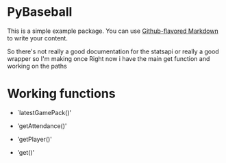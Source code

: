 # PyBaseball

This is a simple example package. You can use
[Github-flavored Markdown](https://guides.github.com/features/mastering-markdown/)
to write your content.

So there's not really a good documentation for the statsapi or really a good wrapper so I'm making once
Right now i have the main get function and working on the paths

# Working functions

* `latestGamePack()'

* 'getAttendance()'

* 'getPlayer()'

* 'get()'

